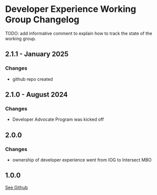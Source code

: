 # Developer Experience Working Group Changelog

TODO: add informative comment to explain how to track the state of the working group.

## 2.1.1 - January 2025

### Changes

- github repo created

## 2.1.0 - August 2024

### Changes

- Developer Advocate Program was kicked off

## 2.0.0

### Changes

- ownership of developer experience went from IOG to Intersect MBO

## 1.0.0

[See Github](https://github.com/input-output-hk/Developer-Experience-working-group)
